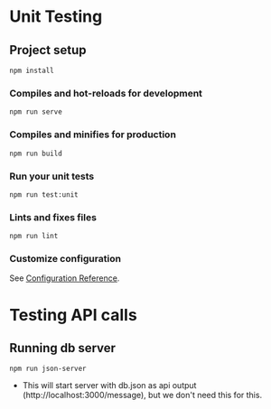 # Unit Testing

## Project setup
```
npm install
```

### Compiles and hot-reloads for development
```
npm run serve
```

### Compiles and minifies for production
```
npm run build
```

### Run your unit tests
```
npm run test:unit
```

### Lints and fixes files
```
npm run lint
```

### Customize configuration
See [Configuration Reference](https://cli.vuejs.org/config/).


# Testing API calls
## Running db server
```
npm run json-server
```
- This will start server with db.json as api output (http://localhost:3000/message), but we don't need this for this.